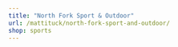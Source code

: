 ```yaml
---
title: "North Fork Sport & Outdoor"
url: /mattituck/north-fork-sport-and-outdoor/
shop: sports
---
```

